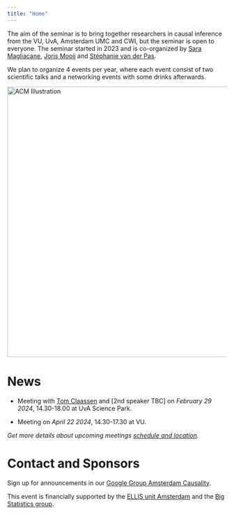 ```yaml
---
title: "Home"
---
```


The aim of the seminar is to bring together researchers in causal inference from the VU, UvA, Amsterdam UMC and CWI, but the seminar is open to everyone. The seminar started in 2023 and is co-organized by [Sara Magliacane](https://saramagliacane.github.io/), [Joris Mooij](https://staff.fnwi.uva.nl/j.m.mooij/) and [Stéphanie van der Pas](https://www.stephanievanderpas.nl/).

We plan to organize 4 events per year, where each event consist of two scientific talks and a networking events with some drinks afterwards.

<img src="/ACM_logo.png" alt="ACM Illustration" width="620px"/>

# News

* Meeting with [Tom Claassen](https://www.cs.ru.nl/~tomc/) and [2nd speaker TBC] on *February 29 2024*, 14.30-18.00 at UvA Science Park.

* Meeting on *April 22 2024*, 14.30-17.30 at VU.

*Get more details about upcoming meetings [schedule and location](upcoming).*

# Contact and Sponsors

Sign up for announcements in our [Google Group Amsterdam Causality](https://groups.google.com/g/amscausality/about).

This event is financially supported by the [ELLIS unit Amsterdam](https://ellis.eu/units/amsterdam) and the [Big Statistics group](https://www.bigstatistics.nl/).
